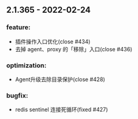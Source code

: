 
## 2.1.365 - 2022-02-24 


### feature: 
  * 插件操作入口优化(close #434)
  * 去掉 agent、proxy 的「移除」入口(close #436)

### optimization: 
  * Agent升级去除目录保护(close #428)

### bugfix: 
  * redis sentinel 连接死循环(fixed #427)
